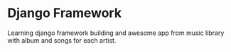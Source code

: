 # Django Framework

Learning django framework building and awesome app from music library with album and songs for each artist.